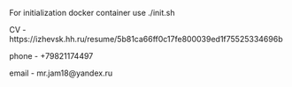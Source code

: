 <p>For initialization docker container use ./init.sh</p>
<p>CV - https://izhevsk.hh.ru/resume/5b81ca66ff0c17fe800039ed1f75525334696b</p>
<p>phone - +79821174497 </p>
<p>email - mr.jam18@yandex.ru </p>
